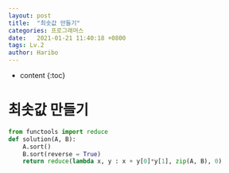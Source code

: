 ```yaml
---
layout: post
title:  "최솟값 만들기"
categories: 프로그래머스
date:   2021-01-21 11:40:18 +0800
tags: Lv.2
author: Haribo
---
```


* content
{:toc}
# 최솟값 만들기

```python
from functools import reduce
def solution(A, B):
    A.sort()
    B.sort(reverse = True)
    return reduce(lambda x, y : x + y[0]*y[1], zip(A, B), 0)
```



